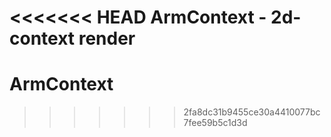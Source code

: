 <<<<<<< HEAD
ArmContext - 2d-context render
=======
ArmContext
==========
>>>>>>> 2fa8dc31b9455ce30a4410077bc7fee59b5c1d3d
